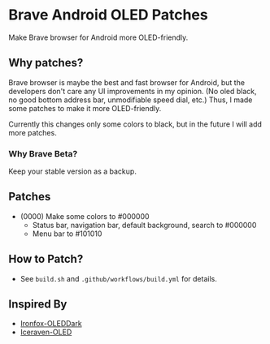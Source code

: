 # Brave Android OLED Patches

Make Brave browser for Android more OLED-friendly.

## Why patches?

Brave browser is maybe the best and fast browser for Android,
but the developers don't care any UI improvements in my opinion.
(No oled black, no good bottom address bar, unmodifiable speed dial, etc.)
Thus, I made some patches to make it more OLED-friendly.

Currently this changes only some colors to black,
but in the future I will add more patches.

### Why Brave Beta?

Keep your stable version as a backup.

## Patches

- (0000) Make some colors to #000000
  - Status bar, navigation bar, default background, search to #000000
  - Menu bar to #101010

## How to Patch?

- See `build.sh` and `.github/workflows/build.yml` for details.

## Inspired By

- [Ironfox-OLEDDark](https://github.com/ArtikusHG/Ironfox-OLEDDark)
- [Iceraven-OLED](https://github.com/GoodyOG/Iceraven-OLED)
